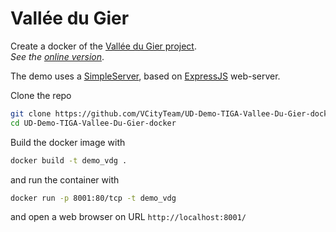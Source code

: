 # Vallée du Gier

Create a docker of the [Vallée du Gier project](https://github.com/VCityTeam/UD-Demo-TIGA-Vallee-Du-Gier).  
_See the [online version](https://www.imuvirtuel.fr/vcity/valleedugier/)_.

The demo uses a [SimpleServer](https://github.com/VCityTeam/UD-SimpleServer), based on [ExpressJS](https://en.wikipedia.org/wiki/Express.js) web-server.

Clone the repo

```bash
git clone https://github.com/VCityTeam/UD-Demo-TIGA-Vallee-Du-Gier-docker.git
cd UD-Demo-TIGA-Vallee-Du-Gier-docker
```

Build the docker image with

```bash
docker build -t demo_vdg .
```

and run the container with

```bash
docker run -p 8001:80/tcp -t demo_vdg
```

and open a web browser on URL `http://localhost:8001/`
